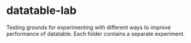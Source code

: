 # datatable-lab

Testing grounds for experimenting with different ways to improve performance of datatable.
Each folder contains a separate experiment.
